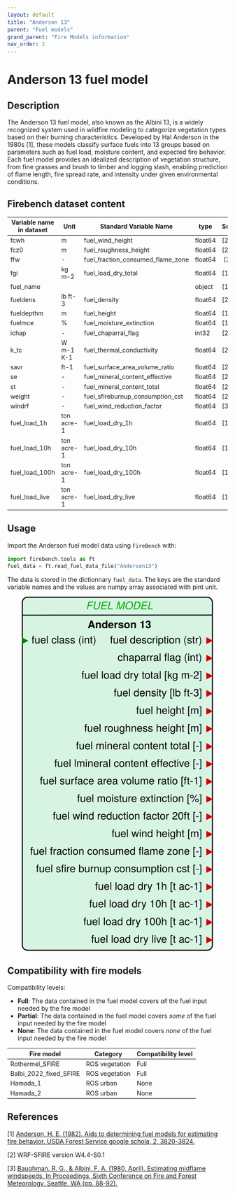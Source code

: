 ```yaml
---
layout: default
title: "Anderson 13"
parent: "Fuel models"
grand_parent: "Fire Models information"
nav_order: 2
---
```


# Anderson 13 fuel model
## Description
The Anderson 13 fuel model, also known as the Albini 13, is a widely recognized system used in wildfire modeling to categorize vegetation types based on their burning characteristics. Developed by Hal Anderson in the 1980s [1], these models classify surface fuels into 13 groups based on parameters such as fuel load, moisture content, and expected fire behavior. Each fuel model provides an idealized description of vegetation structure, from fine grasses and brush to timber and logging slash, enabling prediction of flame length, fire spread rate, and intensity under given environmental conditions. 

## Firebench dataset content

Variable name in dataset    | Unit  | Standard Variable Name    | type      | Source
------------------------    | ----  | ----------------------    | ----      | ------
fcwh                        | m     | fuel_wind_height          | float64   | [2]
fcz0                        | m     | fuel_roughness_height     | float64   | [2]
ffw                         | -     | fuel_fraction_consumed_flame_zone | float64 | [2]
fgi                         | kg m-2| fuel_load_dry_total       | float64   | [1]
fuel_name                   |       |                           | object    | [1]
fueldens                    | lb ft-3| fuel_density             | float64   | [2]
fueldepthm                  | m     | fuel_height               | float64   | [1]
fuelmce                     | %     | fuel_moisture_extinction  | float64   | [1]
ichap                       | -     | fuel_chaparral_flag       | int32     | [2]
k_tc                        | W m-1 K-1| fuel_thermal_conductivity| float64 | [2]
savr                        | ft-1  | fuel_surface_area_volume_ratio| float64 | [2]
se                          | -  | fuel_mineral_content_effective| float64  | [2]
st                          | -  | fuel_mineral_content_total   | float64   | [2]
weight                      | -  | fuel_sfireburnup_consumption_cst| float64| [2]
windrf                      | -  | fuel_wind_reduction_factor   | float64   | [3]
fuel_load_1h                | ton acre-1| fuel_load_dry_1h      | float64   | [1]
fuel_load_10h               | ton acre-1| fuel_load_dry_10h     | float64   | [1]
fuel_load_100h              | ton acre-1| fuel_load_dry_100h    | float64   | [1]
fuel_load_live              | ton acre-1| fuel_load_dry_live    | float64   | [1]

## Usage

Import the Anderson fuel model data using `FireBench` with:
```python
import firebench.tools as ft
fuel_data = ft.read_fuel_data_file("Anderson13")
```
The data is stored in the dictionnary `fuel_data`. The keys are the standard variable names and the values are numpy array associated with pint unit.

<div style="text-align: center;">
    <img src="../../assets/diagram_blocks/fuel_model/anderson13.svg" alt="Block Anderson"/>
</div>

## Compatibility with fire models

Compatibility levels:
- **Full**: The data contained in the fuel model covers *all* the fuel input needed by the fire model
- **Partial**: The data contained in the fuel model covers *some* of the fuel input needed by the fire model
- **None**: The data contained in the fuel model covers *none* of the fuel input needed by the fire model


Fire model              | Category          | Compatibility level
----------              | --------          | -----------------
Rothermel_SFIRE         | ROS vegetation    | Full
Balbi_2022_fixed_SFIRE  | ROS vegetation    | Full
Hamada_1                | ROS urban         | None
Hamada_2                | ROS urban         | None


## References

[1] [Anderson, H. E. (1982). Aids to determining fuel models for estimating fire behavior. USDA Forest Service google schola, 2, 3820-3824.](https://www.fs.usda.gov/rm/pubs_int/int_gtr122.pdf)

[2] WRF-SFIRE version W4.4-S0.1

[3] [Baughman, R. G., & Albini, F. A. (1980, April). Estimating midflame windspeeds. In Proceedings, Sixth Conference on Fire and Forest Meteorology, Seattle, WA (pp. 88-92).](https://www.frames.gov/documents/behaveplus/publications/Baughman_and_Albini_1980_EstMidflamWind_ocr.pdf)
